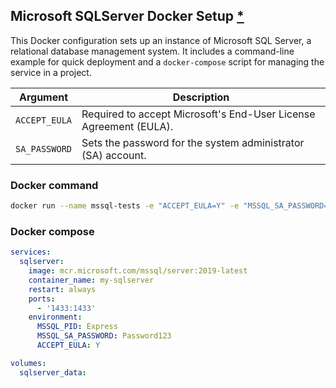 ## Microsoft SQLServer Docker Setup [\*](https://hub.docker.com/r/microsoft/mssql-server)

This Docker configuration sets up an instance of Microsoft SQL Server, a relational database management system. It includes a command-line example for quick deployment and a `docker-compose` script for managing the service in a project.

| **Argument**  | **Description**                                                   |
| ------------- | ----------------------------------------------------------------- |
| `ACCEPT_EULA` | Required to accept Microsoft's End-User License Agreement (EULA). |
| `SA_PASSWORD` | Sets the password for the system administrator (SA) account.      |

### Docker command

```bash
docker run --name mssql-tests -e "ACCEPT_EULA=Y" -e "MSSQL_SA_PASSWORD=Password123" -e "MSSQL_PID=Express" -p 1433:1433 -d mcr.microsoft.com/mssql/server:2019-latest
```

### Docker compose

```yaml
services:
  sqlserver:
    image: mcr.microsoft.com/mssql/server:2019-latest
    container_name: my-sqlserver
    restart: always
    ports:
      - '1433:1433'
    environment:
      MSSQL_PID: Express
      MSSQL_SA_PASSWORD: Password123
      ACCEPT_EULA: Y

volumes:
  sqlserver_data:
```
